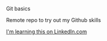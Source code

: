 Git basics

Remote repo to try out my Github skills

[I'm learning this on LinkedIn.com](https://www.linkedin.com/)

